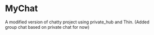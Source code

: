 # MyChat
A modified version of chatty project using private_hub and Thin.   (Added group chat based on private chat for now) 
